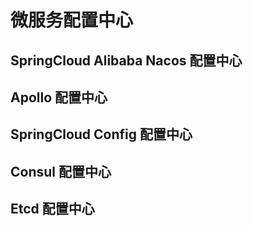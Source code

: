 # 微服务配置中心

## SpringCloud Alibaba Nacos 配置中心

## Apollo 配置中心

## SpringCloud Config 配置中心

## Consul 配置中心

## Etcd 配置中心